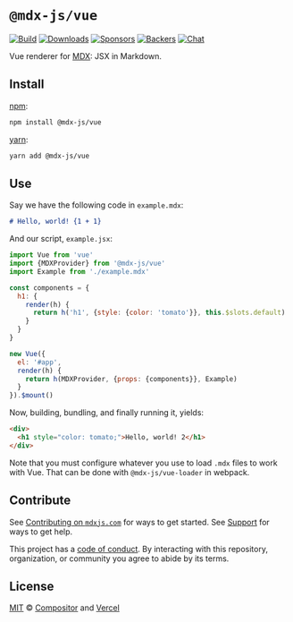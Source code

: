 # `@mdx-js/vue`

[![Build][build-badge]][build]
[![Downloads][downloads-badge]][downloads]
[![Sponsors][sponsors-badge]][opencollective]
[![Backers][backers-badge]][opencollective]
[![Chat][chat-badge]][chat]

Vue renderer for [MDX][]: JSX in Markdown.

## Install

[npm][]:

```sh
npm install @mdx-js/vue
```

[yarn][]:

```sh
yarn add @mdx-js/vue
```

## Use

Say we have the following code in `example.mdx`:

```markdown
# Hello, world! {1 + 1}
```

And our script, `example.jsx`:

```jsx
import Vue from 'vue'
import {MDXProvider} from '@mdx-js/vue'
import Example from './example.mdx'

const components = {
  h1: {
    render(h) {
      return h('h1', {style: {color: 'tomato'}}, this.$slots.default)
    }
  }
}

new Vue({
  el: '#app',
  render(h) {
    return h(MDXProvider, {props: {components}}, Example)
  }
}).$mount()
```

Now, building, bundling, and finally running it, yields:

```html
<div>
  <h1 style="color: tomato;">Hello, world! 2</h1>
</div>
```

Note that you must configure whatever you use to load `.mdx` files to work with
Vue.
That can be done with `@mdx-js/vue-loader` in webpack.

## Contribute

See [Contributing on `mdxjs.com`][contributing] for ways to get started.
See [Support][] for ways to get help.

This project has a [code of conduct][coc].
By interacting with this repository, organization, or community you agree to
abide by its terms.

## License

[MIT][] © [Compositor][] and [Vercel][]

[build-badge]: https://github.com/mdx-js/mdx/workflows/CI/badge.svg
[build]: https://github.com/mdx-js/mdx/actions
[downloads-badge]: https://img.shields.io/npm/dm/@mdx-js/vue.svg
[downloads]: https://www.npmjs.com/package/@mdx-js/vue
[sponsors-badge]: https://opencollective.com/unified/sponsors/badge.svg
[backers-badge]: https://opencollective.com/unified/backers/badge.svg
[opencollective]: https://opencollective.com/unified
[chat-badge]: https://img.shields.io/badge/chat-discussions-success.svg
[chat]: https://github.com/mdx-js/mdx/discussions
[mdx]: https://mdxjs.com
[npm]: https://docs.npmjs.com/cli/install
[yarn]: https://yarnpkg.com/cli/add
[contributing]: https://mdxjs.com/contributing
[support]: https://mdxjs.com/support
[coc]: https://github.com/mdx-js/.github/blob/master/code-of-conduct.md
[mit]: license
[compositor]: https://compositor.io
[vercel]: https://vercel.com
